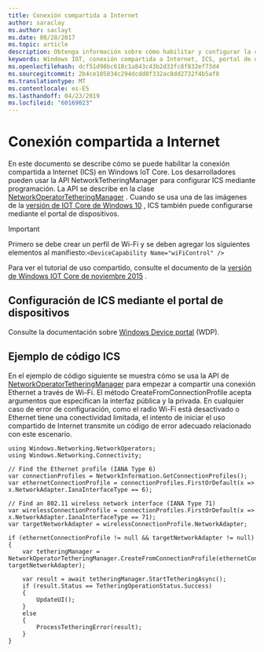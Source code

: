 ```yaml
---
title: Conexión compartida a Internet
author: saraclay
ms.author: saclayt
ms.date: 08/28/2017
ms.topic: article
description: Obtenga información sobre cómo habilitar y configurar la conexión compartida a Internet en Windows IoT Core.
keywords: Windows IOT, conexión compartida a Internet, ICS, portal de dispositivos
ms.openlocfilehash: dcf51d98bc618c1a843c43b2d33fc8f832ef73d4
ms.sourcegitcommit: 2b4ce105834c294dcdd8f332ac8dd2732f4b5af8
ms.translationtype: MT
ms.contentlocale: es-ES
ms.lasthandoff: 04/23/2019
ms.locfileid: "60169023"
---
```

# <a name="internet-connection-sharing"></a>Conexión compartida a Internet

En este documento se describe cómo se puede habilitar la conexión compartida a Internet (ICS) en Windows IoT Core. Los desarrolladores pueden usar la API NetworkTetheringManager para configurar ICS mediante programación. La API se describe en la clase [NetworkOperatorTetheringManager](https://msdn.microsoft.com/library/windows/apps/windows.networking.networkoperators.networkoperatortetheringmanager.aspx) .
Cuando se usa una de las imágenes de la [versión de IOT Core de Windows 10](https://developer.microsoft.com/en-us/windows/iot/downloads) , ICS también puede configurarse mediante el portal de dispositivos.

> [!IMPORTANT]
> Primero se debe crear un perfil de Wi-Fi y se deben agregar los siguientes elementos al manifiesto:`<DeviceCapability Name="wiFiControl" />`

Para ver el tutorial de uso compartido, consulte el documento de la [versión de Windows IOT Core de noviembre 2015](InternetConnectionSharingNov2015.md) .

## <a name="configuring-ics-using-the-device-portal"></a>Configuración de ICS mediante el portal de dispositivos
Consulte la documentación sobre [Windows Device portal](../manage-your-device/deviceportal.md) (WDP).

## <a name="ics-code-sample"></a>Ejemplo de código ICS
En el ejemplo de código siguiente se muestra cómo se usa la API de [NetworkOperatorTetheringManager](https://msdn.microsoft.com/library/windows/apps/windows.networking.networkoperators.networkoperatortetheringmanager.aspx) para empezar a compartir una conexión Ethernet a través de Wi-Fi. El método CreateFromConnectionProfile acepta argumentos que especifican la interfaz pública y la privada. En cualquier caso de error de configuración, como el radio Wi-Fi está desactivado o Ethernet tiene una conectividad limitada, el intento de iniciar el uso compartido de Internet transmite un código de error adecuado relacionado con este escenario.

```
using Windows.Networking.NetworkOperators;
using Windows.Networking.Connectivity; 
 
// Find the Ethernet profile (IANA Type 6)
var connectionProfiles = NetworkInformation.GetConnectionProfiles(); 
var ethernetConnectionProfile = connectionProfiles.FirstOrDefault(x => x.NetworkAdapter.IanaInterfaceType == 6); 

// Find an 802.11 wireless network interface (IANA Type 71)
var wirelessConnectionProfile = connectionProfiles.FirstOrDefault(x => x.NetworkAdapter.IanaInterfaceType == 71);
var targetNetworkAdapter = wirelessConnectionProfile.NetworkAdapter;

if (ethernetConnectionProfile != null && targetNetworkAdapter != null)
{
    var tetheringManager = NetworkOperatorTetheringManager.CreateFromConnectionProfile(ethernetConnectionProfile, targetNetworkAdapter); 

    var result = await tetheringManager.StartTetheringAsync(); 
    if (result.Status == TetheringOperationStatus.Success)
    {
        UpdateUI();
    }
    else
    {
        ProcessTetheringError(result);
    }
}
```

